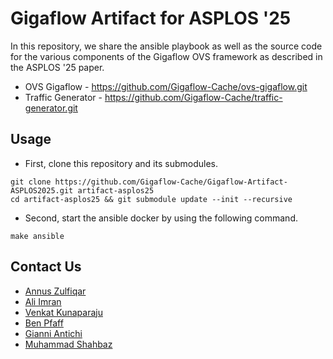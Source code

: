 # Gigaflow Artifact for ASPLOS '25

In this repository, we share the ansible playbook as well as the source code for the various components of the Gigaflow OVS framework as described in the ASPLOS '25 paper.

- OVS Gigaflow - https://github.com/Gigaflow-Cache/ovs-gigaflow.git
- Traffic Generator - https://github.com/Gigaflow-Cache/traffic-generator.git

## Usage

- First, clone this repository and its submodules.
```
git clone https://github.com/Gigaflow-Cache/Gigaflow-Artifact-ASPLOS2025.git artifact-asplos25
cd artifact-asplos25 && git submodule update --init --recursive
```

- Second, start the ansible docker by using the following command.
```
make ansible
```

## Contact Us 
- [Annus Zulfiqar](https://annuszulfiqar2021.github.io/)
- [Ali Imran](https://www.linkedin.com/in/ali-imran-936a30202/)
- [Venkat Kunaparaju](https://www.linkedin.com/in/venkat-kunaparaju-3b8832232/)
- [Ben Pfaff](https://www.linkedin.com/in/ben-pfaff-414a262bb/)
- [Gianni Antichi](https://www.linkedin.com/in/gianniantichi/)
- [Muhammad Shahbaz](https://mshahbaz.gitlab.io/)

